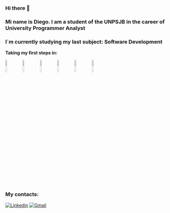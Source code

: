 ### Hi there 👋
### Mi name is Diego. I am a student of the UNPSJB in the career of University Programmer Analyst

### I´m currently studying my last subject: Software Development

<p>
  
  **Taking my first steps in:** 
  
  <code><img width="10%" src="https://www.vectorlogo.zone/logos/python/python-icon.svg"></code>
  <code><img width="10%" src="https://www.vectorlogo.zone/logos/djangoproject/djangoproject-icon.svg"></code>
  <code><img width="10%" src="https://www.vectorlogo.zone/logos/w3_html5/w3_html5-icon.svg"></code>
  <code><img width="10%" src="https://www.vectorlogo.zone/logos/w3_css/w3_css-icon.svg"></code>
  <code><img width="10%" src="https://www.vectorlogo.zone/logos/javascript/javascript-icon.svg"></code>
  <code><img width="10%" src="https://www.vectorlogo.zone/logos/postgresql/postgresql-icon.svg"></code>
  

</p>




### My contacts:

[![Linkedin](https://img.shields.io/badge/-LinkedIn-blue?style=flat&logo=Linkedin&logoColor=white)](https://www.linkedin.com/in/diego-fabro-907bbb171/)
[![Gmail](https://img.shields.io/badge/-Gmail-c14438?style=flat&logo=Gmail&logoColor=white)](mailto:diegoezequielfabro@gmail.com)
